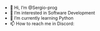 - 👋 Hi, I’m @Sergio-prog
- 👀 I’m interested in Software Development
- 🌱 I’m currently learning Python
- 📫 How to reach me in Discord: 

<!---
Sergio-prog/Sergio-prog is a ✨ special ✨ repository because its `README.md` (this file) appears on your GitHub profile.
You can click the Preview link to take a look at your changes.
--->
